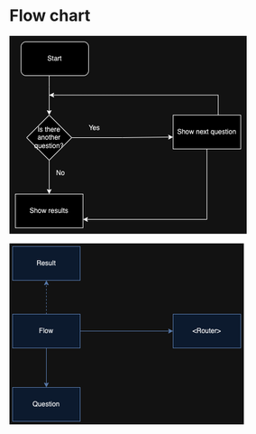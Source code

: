 
# Flow chart

![flow chart](https://github.com/gtsofa/quizGame/blob/7c7a833423d136fee98f09c28d8afc9167e82864/flow-chart.png)

![architecture diagram](https://github.com/gtsofa/quizGame/blob/main/architecture-diagram.png)

